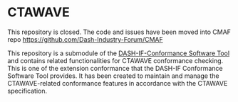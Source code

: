 # CTAWAVE

This repository is closed. The code and issues have been moved into CMAF repo https://github.com/Dash-Industry-Forum/CMAF

This repository is a submodule of the [DASH-IF-Conformance Software Tool](https://github.com/Dash-Industry-Forum/DASH-IF-Conformance) and contains related functionalities for CTAWAVE conformance checking. This is one of the extension conformance that the DASH-IF Conformance Software Tool provides. It has been created to maintain and manage the CTAWAVE-related conformance features in accordance with the CTAWAVE specification.
